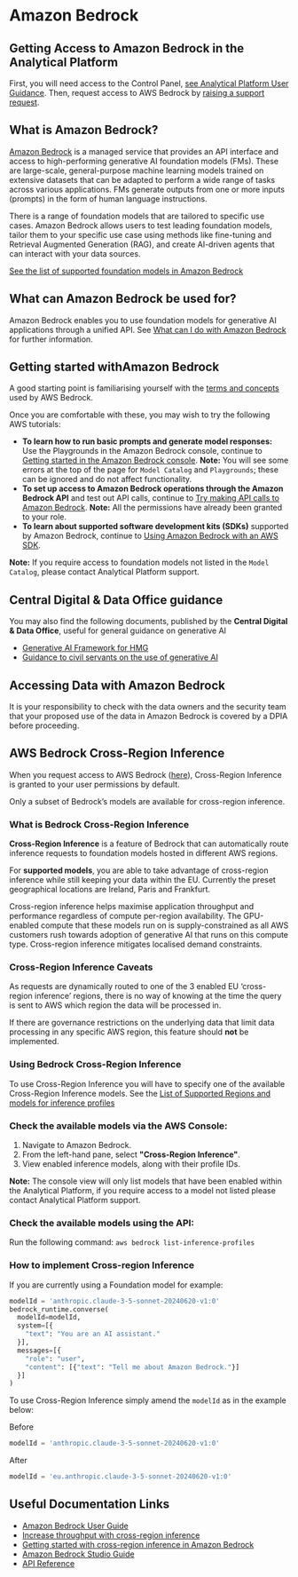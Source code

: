 # Amazon Bedrock

## Getting Access to Amazon Bedrock in the Analytical Platform

First, you will need access to the Control Panel, [see Analytical Platform User Guidance](https://user-guidance.analytical-platform.service.justice.gov.uk/get-started.html).
Then, request access to AWS Bedrock by [raising a support request](https://github.com/ministryofjustice/data-platform-support/issues/new/choose).

## What is Amazon Bedrock?

[Amazon Bedrock](https://docs.aws.amazon.com/bedrock/latest/userguide/what-is-bedrock.html) is a managed service that provides an API interface and access to high-performing generative AI foundation models (FMs). These are large-scale, general-purpose machine learning models trained on extensive datasets that can be adapted to perform a wide range of tasks across various applications. FMs generate outputs from one or more inputs (prompts) in the form of human language instructions.

There is a range of foundation models that are tailored to specific use cases. Amazon Bedrock allows users to test leading foundation models, tailor them to your specific use case using methods like fine-tuning and Retrieval Augmented Generation (RAG), and create AI-driven agents that can interact with your data sources.

[See the list of supported foundation models in Amazon Bedrock](https://docs.aws.amazon.com/bedrock/latest/userguide/models-supported.html)

## What can Amazon Bedrock be used for?

Amazon Bedrock enables you to use foundation models for generative AI applications through a unified API. See [What can I do with Amazon Bedrock](https://docs.aws.amazon.com/bedrock/latest/userguide/what-is-bedrock.html#servicename-feature-overview) for further information.

## Getting started withAmazon Bedrock

A good starting point is familiarising yourself with the [terms and concepts](https://docs.aws.amazon.com/bedrock/latest/userguide/key-definitions.html) used by AWS Bedrock.

Once you are comfortable with these, you may wish to try the following AWS tutorials:

- **To learn how to run basic prompts and generate model responses:** Use the Playgrounds in the Amazon Bedrock console, continue to [Getting started in the Amazon Bedrock console](https://docs.aws.amazon.com/bedrock/latest/userguide/getting-started-console.html).  **Note:** You will see some errors at the top of the page for ```Model Catalog``` and ```Playgrounds```; these can be ignored and do not affect functionality.
- **To set up access to Amazon Bedrock operations through the Amazon Bedrock API** and test out API calls, continue to [Try making API calls to Amazon Bedrock](https://docs.aws.amazon.com/bedrock/latest/userguide/getting-started-api.html#gs-try-bedrock). **Note:** All the permissions have already been granted to your role.
- **To learn about supported software development kits (SDKs)** supported by Amazon Bedrock, continue to [Using Amazon Bedrock with an AWS SDK](https://docs.aws.amazon.com/bedrock/latest/userguide/sdk-general-information-section.html).

**Note:** If you require access to foundation models not listed in the ```Model Catalog```, please contact Analytical Platform support.

## Central Digital & Data Office guidance

You may also find the following documents, published by the **Central Digital & Data Office**, useful for general guidance on generative AI

- [Generative AI Framework for HMG](https://www.gov.uk/government/publications/generative-ai-framework-for-hmg/generative-ai-framework-for-hmg-html)
- [Guidance to civil servants on the use of generative AI](https://www.gov.uk/government/publications/guidance-to-civil-servants-on-use-of-generative-ai/guidance-to-civil-servants-on-use-of-generative-ai)

## Accessing Data with Amazon Bedrock

It is your responsibility to check with the data owners and the security team that your proposed use of the data in Amazon Bedrock is covered by a DPIA before proceeding.

## AWS Bedrock Cross-Region Inference

When you request access to AWS Bedrock ([here](https://github.com/ministryofjustice/data-platform-support/issues/new/choose)), Cross-Region Inference is granted to your user permissions by default.

Only a subset of Bedrock’s models are available for cross-region inference.

### What is Bedrock Cross-Region Inference

**Cross-Region Inference** is a feature of Bedrock that can automatically route inference requests to foundation models hosted in different AWS regions.

For **supported models**, you are able to take advantage of cross-region inference while still keeping your data within the EU. Currently the preset geographical locations are Ireland, Paris and Frankfurt.

Cross-region inference helps maximise application throughput and performance regardless of compute per-region availability. The GPU-enabled compute that these models run on is supply-constrained as all AWS customers rush towards adoption of generative AI that runs on this compute type. Cross-region inference mitigates localised demand constraints.

### Cross-Region Inference Caveats 

As requests are dynamically routed to one of the 3 enabled EU ‘cross-region inference’ regions, there is no way of knowing at the time the query is sent to AWS which region the data will be processed in. 

If there are governance restrictions on the underlying data that limit data processing in any specific AWS region, this feature should **not** be implemented.

### Using Bedrock Cross-Region Inference

To use Cross-Region Inference you will have to specify one of the available Cross-Region Inference models. See the [List of Supported Regions and models for inference profiles](https://docs.aws.amazon.com/bedrock/latest/userguide/inference-profiles-support.html)

### Check the available models via the AWS Console:

1. Navigate to Amazon Bedrock.
1. From the left-hand pane, select **"Cross-Region Inference"**.
1. View enabled inference models, along with their profile IDs.

**Note:** The console view will only list models that have been enabled within the Analytical Platform, if you require access to a model not listed please contact  Analytical Platform support.

### Check the available models using the API:

 Run the following command: ```aws bedrock list-inference-profiles```

### How to implement Cross-region Inference

If you are currently using a Foundation model for example:

```python
modelId = 'anthropic.claude-3-5-sonnet-20240620-v1:0'
bedrock_runtime.converse(
  modelId=modelId,
  system=[{
    "text": "You are an AI assistant."
  }],
  messages=[{
    "role": "user",
    "content": [{"text": "Tell me about Amazon Bedrock."}]
  }]
)
```

To use Cross-Region Inference simply amend the ```modelId``` as in the example below:

Before

```python
modelId = 'anthropic.claude-3-5-sonnet-20240620-v1:0'
```
After

```python
modelId = 'eu.anthropic.claude-3-5-sonnet-20240620-v1:0'
```

## Useful Documentation Links

- [Amazon Bedrock User Guide](https://docs.aws.amazon.com/bedrock/latest/userguide/index.html)
- [Increase throughput with cross-region inference](https://docs.aws.amazon.com/bedrock/latest/userguide/cross-region-inference.html)
- [Getting started with cross-region inference in Amazon Bedrock](https://aws.amazon.com/blogs/machine-learning/getting-started-with-cross-region-inference-in-amazon-bedrock/)
- [Amazon Bedrock Studio Guide](https://docs.aws.amazon.com/bedrock/latest/studio-ug/index.html)
- [API Reference](https://docs.aws.amazon.com/bedrock/latest/APIReference/index.html)
